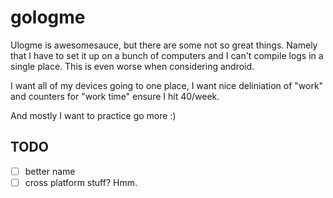 # gologme

Ulogme is awesomesauce, but there are some not so great things. Namely
that I have to set it up on a bunch of computers and I can't compile logs
in a single place. This is even worse when considering android.

I want all of my devices going to one place, I want nice deliniation
of "work" and counters for "work time" ensure I hit 40/week.

And mostly I want to practice go more :)

## TODO

- [ ] better name
- [ ] cross platform stuff? Hmm.
